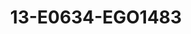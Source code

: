 ---
title: 13-E0634-EGO1483
image: /v1543919832/viterbo/13-E0634-EGO1483.jpg
brand: ego
layout: vestito
---